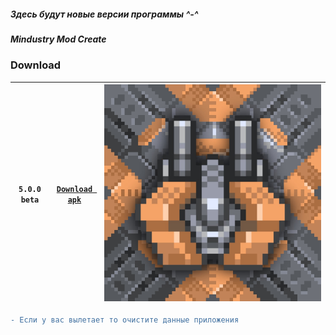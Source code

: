 ##### Здесь будут новые версии программы ^-^
##### Mindustry Mod Create

### Download

|`5.0.0 beta`|[`Download apk`](https://github.com/MindustryModCreate/MMC-release/releases/download/5.0.0beta/Mindustry.Mod.Create_5.0.0.apk)|![icon](https://raw.githubusercontent.com/MindustryModCreate/MMC-release/main/5.0.0beta.png)|
|-|-|-|

```diff
- Если у вас вылетает то очистите данные приложения
```
